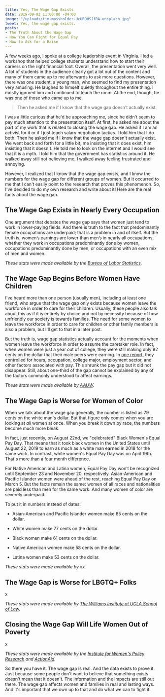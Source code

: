```yaml
---
title: Yes, The Wage Gap Exists
date: 2019-09-02 11:00:00 -04:00
image: "/uploads/tim-mossholder-UcUROHSJfRA-unsplash.jpg"
tweet: Yes, the wage gap exists.
posts:
- The Truth About the Wage Gap
- How You Can Fight for Equal Pay
- How to Ask for a Raise
---
```


A few weeks ago, I spoke at a college leadership event in Virginia. I led a workshop that helped college students understand how to start their careers on the right financial foot. Overall, the presentation went very well. A lot of students in the audience clearly got a lot out of the content and many of them came up to me afterwards to ask more questions. However, there was one student, a young man, who seemed to find my presentation very amusing. He laughed to himself quietly throughout the entire thing. I mostly ignored him and continued to teach the room. At the end, though, he was one of those who came up to me.

> Then he asked me if I know that the wage gap doesn't actually exist.

I was a little curious that he'd be approaching me, since he didn't seem to pay much attention to the presentation itself. At first, he asked me about the part of my work that is related to closing the wage gap. He asked if I am an activist for it or if I just teach salary negotiation tactics. I told him that I do both. Then he asked me if I know that the wage gap doesn't actually exist. We went back and forth for a little bit, me insisting that it does exist, him insisting that it doesn't. He told me to look on the internet and I would see that it is a myth. I told him that the government has statistics around it. He walked away still not believing me, I walked away feeling frustrated and annoying.

However, I realized that I know that the wage gap exists, and I know the numbers for the wage gap for different groups of women. But it occurred to me that I can't easily point to the research that proves this phenomenon. So, I've decided to do my own research and write about it! Here are the real facts about the wage gap.

## The Wage Gap Exists in Nearly Every Occupation

One argument that debates the wage gap says that women just tend to work in lower-paying fields. And there is truth to the fact that predominantly female occupations are underpaid; that is a problem in and of itself. But the truth is, women’s earnings are lower than men’s in nearly all occupations, whether they work in occupations predominantly done by women, occupations predominantly done by men, or occupations with an even mix of men and women.

*These stats were made available by the [Bureau of Labor Statistics](https://www.bls.gov/cps/cpsaat39.pdf)*.

## The Wage Gap Begins Before Women Have Children

I've heard more than one person (usually men), including at least one friend, who argue that the wage gap only exists because women leave the workforce in order to care for their children. Usually, these people also talk about this as if it is entirely by choice and not by necessity because of how unfriendly our society is towards families. The need for some women to leave the workforce in order to care for children or other family members is also a problem, but I'll get to that in a later post.

But the truth is, wage gap statistics actually account for the moments when women leave the workforce in order to assume the caretaker role. In fact, when women were just a year out of college, they were still making only 82 cents on the dollar that their male peers were earning. In [one report](https://www.aauw.org/files/2013/02/graduating-to-a-pay-gap-the-earnings-of-women-and-men-one-year-after-college-graduation.pdf), they controlled for hours, occupation, college major, employment sector, and other factors associated with pay. This shrunk the pay gap but it did not disappear. Still, about one-third of the gap cannot be explained by any of the factors commonly understood to affect earnings.

*These stats were made available by [AAUW](https://www.aauw.org/files/2013/02/graduating-to-a-pay-gap-the-earnings-of-women-and-men-one-year-after-college-graduation.pdf).*

## The Wage Gap is Worse for Women of Color

When we talk about the wage gap generally, the number is listed as 79 cents on the white man's dollar. But that figure only comes when you are looking at *all* women at once. When you break it down by race, the numbers become much more bleak.

In fact, just recently, on August 22nd, we "celebrated" Black Women's Equal Pay Day. That means that it took black women in the United States until August 22, 2019 to earn as much as a white man earned in 2018 for the same work. In contrast, white women's Equal Pay Day was on April 19th. That's more than a four month difference.

For Native American and Latina women, Equal Pay Day won’t be recognized until September 23 and November 20, respectively. Asian-American and Pacific Islander women were ahead of the rest, reaching Equal Pay Day on March 5. But the facts remain the same: women of all races and nationalities are paid less than men for the same work. And many women of color are severely underpaid.

To put it in numbers instead of dates:

* Asian-American and Pacific Islander women make 85 cents on the dollar.

* White women make 77 cents on the dollar.

* Black women make 61 cents on the dollar.

* Native American women make 58 cents on the dollar.

* Latina women make 53 cents on the dollar.

*These stats were made available by xx.*

## The Wage Gap is Worse for LBGTQ\+ Folks

x

*These stats were made available by [The Williams Institute at UCLA School of Law](https://williamsinstitute.law.ucla.edu/wp-content/uploads/Impact-of-Wage-Equality-on-Sexual-Orientation-Poverty-Gaps-June-2015.pdf).*

## Closing the Wage Gap Will Life Women Out of Poverty

x

*These stats were made available by the [Institute for Women's Policy Research](https://iwpr.org/publications/impact-equal-pay-poverty-economy/) and [ActionAid](https://www.actionaid.org.uk/sites/default/files/publications/womens_rights_on-line_version_2.1.pdf).*

So there you have it. The wage gap is real. And the data exists to prove it. Just because some people don't want to believe that something exists doesn't mean that it doesn't. The information and the impacts are still out there. The wage gap affects women and families in real and lasting ways. And it's important that we own up to that and do what we can to fight it.
